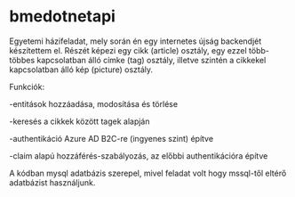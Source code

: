 # bmedotnetapi
Egyetemi házifeladat, mely során én egy internetes újság backendjét készítettem el. Részét képezi egy cikk (article) osztály, egy ezzel több-többes kapcsolatban 
álló címke (tag) osztály, illetve szintén a cikkekel kapcsolatban álló kép (picture) osztály.

Funkciók:

-entitások hozzáadása, modosítása és törlése

-keresés a cikkek között tagek alapján

-authentikáció Azure AD B2C-re (ingyenes szint) építve

-claim alapú hozzáférés-szabályozás, az előbbi authentikációra építve


A kódban mysql adatbázis szerepel, mivel feladat volt hogy mssql-től eltérő adatbázist használjunk.
